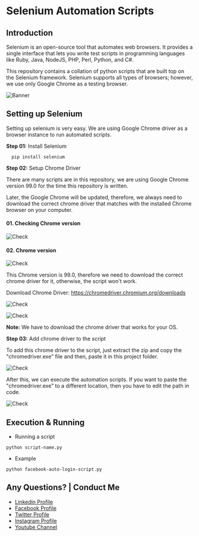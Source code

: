 # Selenium Automation Scripts

## Introduction

Selenium is an open-source tool that automates web browsers. It provides a single interface that lets you write test scripts in programming languages like Ruby, Java, NodeJS, PHP, Perl, Python, and C#.

This repository contains a collation of python scripts that are built top on the Selenium framework. Selenium supports all types of browsers; however, we use only Google Chrome as a testing browser.


![Banner](github-readme-contents/banner.png)


## Setting up Selenium

Setting up selenium is very easy. We are using Google Chrome driver as a browser instance to run automated scripts.


**Step 01:** Install Selenium

```
  pip install selenium
```

**Step 02:** Setup Chrome Driver

There are many scripts are in this repository, we are using Google Chrome version 99.0 for the time this repository is written.  

Later, the Google Chrome will be updated, therefore, we always need to download the correct chrome driver that matches with the installed Chrome browser on your computer.

#### 01. Checking Chrome version

![Check](github-readme-contents/check.jpg)

#### 02. Chrome version

![Check](github-readme-contents/version.jpg)


This Chrome version is 99.0, therefore we need to download the correct chrome driver for it, otherwise, the script won't work.

Download Chrome Driver: https://chromedriver.chromium.org/downloads


![Check](github-readme-contents/download.jpg)


![Check](github-readme-contents/os.jpg)

**Note:** We have to download the chrome driver that works for your OS.


**Step 03:** Add chrome driver to the script

To add this chrome driver to the script, just extract the zip and copy the "chromedriver.exe" file and then, paste it in this project folder.

![Check](github-readme-contents/copy-paste.jpg)

After this, we can execute the automation scripts. If you want to paste the "chromedriver.exe" to a different location, then you have to edit the path in code.

![Check](github-readme-contents/code.jpg)

## Execution & Running

- Running a script

```
python script-name.py
```

- Example

```
python facebook-auto-login-script.py
```

Any Questions? | Conduct Me
---

* [Linkedin Profile](https://www.linkedin.com/in/gunarakulangunaretnam/)
* [Facebook Profile](https://www.facebook.com/gunarakulan)
* [Twitter Profile](https://twitter.com/gunarakulang)
* [Instagram Profile](https://www.instagram.com/gunarakulan_gunaretnam/)
* [Youtube Channel](https://www.youtube.com/channel/UCMWkED5sabgVZSCKjZuRJXA/videos)
